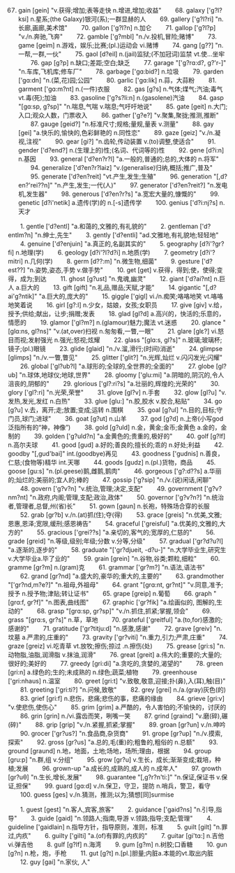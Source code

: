 67. gain [ɡein] "v.获得;增加;表等走快 n.增进,增加;收益"
　　68. galaxy ['ɡ?l?ksi] n.星系;(the Galaxy)银河(系);一群显赫的人
　　69. gallery ['ɡ?l?ri] "n.长廊,画廊,美术馆"
　　70. gallon ['ɡ?l?n] n.加仑
　　71. gallop ['ɡ?l?p] "v./n.奔驰,飞奔"
　　72. gamble ['ɡ?mbl] "n./v.投机,冒险;赌博"
　　73. game [ɡeim] n.游戏，娱乐;比赛;(pl.)运动会 vi.赌博
　　74. gang [ɡ??] "n.一帮,一群,一伙"
　　75. gaol [d?eil] n.(jail)监狱;(不加冠词)监禁 vt.使…坐牢
　　76. gap [ɡ?p] n.缺口;差距;空白;缺乏
　　77. garage "['ɡ?rɑ:d?, ɡ?'r-]" "n.车库,飞机库;修车厂"
　　78. garbage ['ɡɑ:bid?] n.垃圾
　　79. garden ['ɡɑ:dn] "n.(菜,花)园;公园"
　　80. garlic ['ɡɑ:lik] n.蒜，大蒜粉
　　81. garment ['ɡɑ:m?nt] n.(一件)衣服
　　82. gas [ɡ?s] n.气体;煤气;汽油;毒气vt.毒(死);加油
　　83. gasoline ['ɡ?s?li:n] n.(gasolene)汽油
　　84. gasp "[ɡɑ:sp, ɡ?sp]" "n.喘息,气喘 v.喘息;气吁吁地说"
　　85. gate [ɡeit] n.大门;入口;观众人数，门票收入
　　86. gather ['ɡ?e?] "v.聚集,聚拢;推测,推断"
　　87. gauge [ɡeid?] "n.标准尺寸;规格;量规,量表 v.测量"
　　88. gay [ɡei] "a.快乐的,愉快的,色彩鲜艳的 n.同性恋"
　　89. gaze [ɡeiz] "v./n.凝视,注视"
　　90. gear [ɡi?] "n.齿轮,传动装置 v.(to)调整,使适合"
　　91. gender ['d?end?] n.(生理上的)性;(名词、代词等的)性
　　92. gene [d?i:n] n.基因
　　93. general ['d?en?r?l] "a.一般的,普通的;总的,大体的 n.将军"
　　94. generalize ['d?en?r?laiz] "v.(generalise)归纳,概括;推广,普及"
　　95. generate ['d?en?reit] "vt.产生,发生;生殖"
　　96. generation "[,d?en?'rei??n]" "n.产生,发生;一代(人)"
　　97. generator ['d?en?reit?] "n.发电机,发生器"
　　98. generous ['d?en?r?s] "a.宽宏大量的,慷慨的"
　　99. genetic [d?i'netik] a.遗传(学)的 n.[-s]遗传学
　　100. genius ['d?i:nj?s] n.天才

　　1. gentle ['d?entl] "a.和蔼的,文雅的,有礼貌的"
　　2. gentleman ['d?entlm?n] "n.绅士,先生"
　　3. gently ['d?entli] "ad.文雅地,有礼貌地;轻轻地"
　　4. genuine ['d?enjuin] "a.真正的,名副其实的"
　　5. geography [d?i'?ɡr?fi] n.地理(学)
　　6. geology [d?i'?l?d?i] n.地质(学)
　　7. geometry [d?i'?mitri] n.几何(学)
　　8. germ [d??:m] "n.微生物,细菌"
　　9. gesture ['d?est??] "n.姿势,姿态,手势 v.做手势"
　　10. get [ɡet] v.获得，得到;使，使得;变得，成为;到达
　　11. ghost [ɡ?ust] "n.鬼魂,幽灵"
　　12. giant ['d?ai?nt] n.巨人 a.巨大的
　　13. gift [ɡift] "n.礼品,赠品;天赋,才能"
　　14. gigantic "[,d?ai'ɡ?ntik]" "a.巨大的,庞大的"
　　15. giggle ['ɡiɡl] vi./n.痴笑;咯咯地笑 vt.咯咯地笑着说
　　16. girl [ɡ?:l] n.少女，姑娘，女孩;女职员
　　17. give [ɡiv] v.给，授予;供给;献出，让步;捐赠;发表
　　18. glad [ɡl?d] a.高兴的，快活的;乐意的，情愿的
　　19. glamor ['ɡl?m?] n.(glamour)魅力;魔法 vt.迷惑
　　20. glance "[ɡlɑ:ns, ɡl?ns]" "v.(at,over)扫视 n.匆匆看,一瞥,一眼"
　　21. glare [ɡlε?] vi.怒目而视;发射强光 n.强光;怒视;炫耀
　　22. glass "[ɡlɑ:s, ɡl?s]" n.玻璃;玻璃杯;镜子;(pl.)眼镜
　　23. glide [ɡlaid] "n./v.溜,滑行;(时间)消逝"
　　24. glimpse [ɡlimps] "n./v.一瞥,瞥见"
　　25. glitter ['ɡlit?] "n.光辉,灿烂 v.闪闪发光;闪耀"
　　26. global ['ɡl?ub?l] "a.球形的;全球的,全世界的;全面的"
　　27. globe [ɡl?ub] "n.球体,地球仪;地球,世界"
　　28. gloomy ['ɡlu:mi] "a.阴暗的,阴沉的,令人沮丧的,阴郁的"
　　29. glorious ['ɡl?:ri?s] "a.壮丽的,辉煌的;光荣的"
　　30. glory ['ɡl?:ri] "n.光荣,荣誉"
　　31. glove [ɡl?v] n.手套
　　32. glow [ɡl?u] "v.发热,发光,发红 n.白热"
　　33. glue [ɡlu:] "n.胶,胶水 v.胶合,粘贴"
　　34. go [ɡ?u] v.去，离开;走;放置;变成;运转 n.围棋
　　35. goal [ɡ?ul] "n.目的,目标;守门员,球门;进球"
　　36. goat [ɡ?ut] n.山羊
　　37. god [ɡ?d] n.上帝(小写god泛指所有的“神，神像”)
　　38. gold [ɡ?uld] n.金，黄金;金币;金黄色 a.金的，金制的
　　39. golden ['ɡ?uld?n] "a.金黄色的;贵重的,极好的"
　　40. golf [ɡ?lf] n.高尔夫球
　　41. good [ɡud] a.好的;善良的;擅长的;乖的 n.好处;利益
　　42. goodby "[,ɡud'bai]" int.(goodbye)再见
　　43. goodness ['ɡudnis] n.善良，仁慈;(食物等)精华 int.天哪
　　44. goods [ɡudz] n.(pl.)货物，商品
　　45. goose [ɡu:s] "n.(pl.geese)鹅,雌鹅,鹅肉"
　　46. gorgeous ['ɡ?:d??s] a.华丽的;灿烂的;美丽的;宜人的;棒的
　　47. gossip ['ɡ?sip] "n./v.(说)闲话,闲聊"
　　48. govern ['ɡ?v?n] "v.统治,管理;决定,支配"
　　49. government ['ɡ?v?nm?nt] "n.政府,内阁;管理,支配;政治,政体"
　　50. governor ['ɡ?v?n?] "n.统治者,管理者,总督,州(省)长"
　　51. gown [ɡaun] n.长袍，特殊场合穿的长服
　　52. grab [ɡr?b] v./n.(at)抓(住);夺(得)
　　53. grace [ɡreis] "n.优美,文雅;恩惠,恩泽;宽限,缓刑;感恩祷告"
　　54. graceful ['ɡreisful] "a.优美的,文雅的,大方的"
　　55. gracious ['ɡrei??s] "a.亲切的,客气的;宽厚的,仁慈的"
　　56. grade [ɡreid] "n.等级,级别;年级;分数 v.分等,分级"
　　57. gradual ['ɡr?d?u?l] "a.逐渐的,逐步的"
　　58. graduate "['ɡr?djueit, -d?u-]" "n.大学毕业生,研究生 v.大学毕业a.毕了业的"
　　59. grain [ɡrein] "n.谷物,谷类;颗粒,细粒"
　　60. gramme [ɡr?m] n.(gram)克
　　61. grammar ['ɡr?m?] "n.语法,语法书"
　　62. grand [ɡr?nd] "a.盛大的,豪华的;重大的,主要的"
　　63. grandmother "['ɡr?nd,m?e?]" "n.祖母,外祖母"
　　64. grant "[ɡrɑ:nt, ɡr?nt]" "v.同意,准予;授予 n.授予物;津贴;转让证书"
　　65. grape [ɡreip] n.葡萄
　　66. graph "[ɡrɑ:f, ɡr?f]" "n.图表,曲线图"
　　67. graphic ['ɡr?fik] "a.绘画似的, 图解的,生动的"
　　68. grasp "[ɡrɑ:sp, ɡr?sp]" "v./n.抓住,抓紧;掌握,领会"
　　69. grass "[ɡrɑ:s, ɡr?s]" n.草，草地
　　70. grateful ['ɡreitful] "a.(to,for)感激的;感谢的"
　　71. gratitude ['ɡr?titju:d] "n.感激,感谢"
　　72. grave [ɡreiv] "n.坟墓 a.严肃的,庄重的"
　　73. gravity ['ɡr?viti] "n.重力,引力;严肃,庄重"
　　74. graze [ɡreiz] vi.吃青草 vt.放牧;擦伤;掠过 .n.擦伤(处)
　　75. grease [ɡri:s] "n.动物脂,油脂,润滑脂 v.抹油,润滑"
　　76. great [ɡreit] a.伟大的;重要的;大量的;很好的;美好的
　　77. greedy [ɡri:di] "a.贪吃的,贪婪的,渴望的"
　　78. green [ɡri:n] a.绿色的;生的;未成熟的 n.绿色;蔬菜;植物
　　79. greenhouse ['ɡri:nhaus] n.温室
　　80. greet [ɡri:t] "v.致敬,敬意,迎接;扑(鼻),入(耳),触(目)"
　　81. greeting ['ɡri:ti?] "n.问候,致敬"
　　82. grey [ɡrei] n./a.(gray)灰色(的)
　　83. grief [ɡri:f] n.悲伤，悲痛;悲伤的事，悲痛的缘由
　　84. grieve [ɡri:v] "v.使悲伤,使伤心"
　　85. grim [ɡrim] a.严酷的，令人害怕的;不愉快的，讨厌的
　　86. grin [ɡrin] n./vi.露齿而笑，咧嘴一笑
　　87. grind [ɡraind] "v.磨(碎),碾(碎)"
　　88. grip [ɡrip] "v./n.紧握,抓紧;掌握"
　　89. groan [ɡr?un] v./n.呻吟
　　90. grocer ['ɡr?us?] "n.食品商,杂货商"
　　91. grope [ɡr?up] "n./v.摸索,探索"
　　92. gross [ɡr?us] "a.总的,毛(重)的;粗鲁的,粗俗的 n.总额"
　　93. ground [ɡraund] n.地，地面，土地;场地，场所;理由，根据
　　94. group [ɡru:p] "n.群,组 v.分组"
　　95. grow [ɡr?u] v.生长，成长;渐渐变成;栽培，种植;发展
　　96. grown-up "a.成长的,成熟的,成人的 n.成年人"
　　97. growth [ɡr?uθ] "n.生长,增长,发展"
　　98. guarantee "[,ɡ?r?n'ti:]" "n.保证,保证书 v.保证,担保"
　　99. guard [ɡɑ:d] v./n.保卫，守卫，提防 n.哨兵，警卫，看守
　　100. guess [ɡes] v./n.猜测，推测;以为;猜想[同]surmise

　　1. guest [ɡest] "n.客人,宾客,旅客"
　　2. guidance ['ɡaid?ns] "n.引导,指导"
　　3. guide [ɡaid] "n.领路人;指南,导游 v.领路;指导;支配;管理"
　　4. guideline ['ɡaidlain] n.指导方针，指导原则，准则，标准
　　5. guilt [ɡilt] "n.罪过,内疚"
　　6. guilty ['ɡilti] "a.(of)有罪的,内疚的"
　　7. guitar [ɡi'tɑ:] n.吉他 vi.弹吉他
　　8. gulf [ɡ?lf] n.海湾
　　9. gum [ɡ?m] n.树胶;口香糖
　　10. gun [ɡ?n] n.枪，炮，手枪
　　11. gut [ɡ?t] n.[pl.]胆量;内脏a.本能的vt.取出内脏
　　12. guy [ɡai] "n.家伙, 人"
